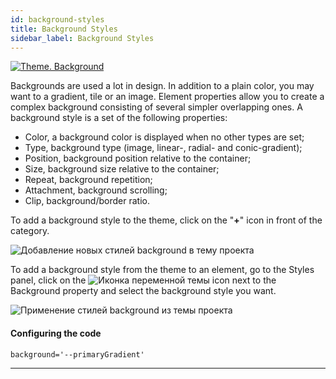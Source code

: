 ```yaml
---
id: background-styles
title: Background Styles
sidebar_label: Background Styles
---
```


[![Theme. Background](https://img.youtube.com/vi/r353OYO5C60/0.jpg)](https://www.youtube.com/watch?v=r353OYO5C60)

Backgrounds are used a lot in design. In addition to a plain color, you may want to a gradient, tile or an image. Element properties allow you to create a complex background consisting of several simpler overlapping ones. A background style is a set of the following properties:

-   Color, a background color is displayed when no other types are set;
-   Type, background type (image, linear-, radial- and conic-gradient);
-   Position, background position relative to the container;
-   Size, background size relative to the container;
-   Repeat, background repetition;
-   Attachment, background scrolling;
-   Clip, background/border ratio.

To add a background style to the theme, click on the "**+**" icon in front of the category.

![Добавление новых стилей background в тему проекта](/scr/theme-panel-background-styles-add.png)

To add a background style from the theme to an element, go to the Styles panel, click on the
![Иконка переменной темы](/img/icon-theme-variable.svg)
icon next to the Background property and select the background style you want.

![Применение стилей background из темы проекта](/scr/theme-panel-background-styles-apply.png)

#### Configuring the code

```
background='--primaryGradient'
```

---
